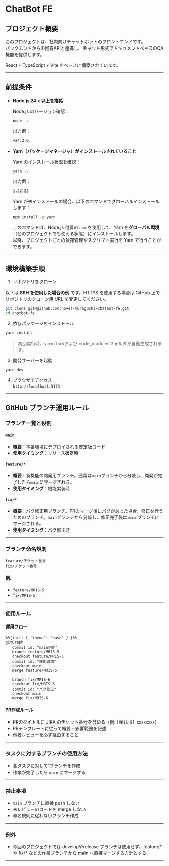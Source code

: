 # ChatBot FE

## プロジェクト概要

このプロジェクトは、社内向けチャットボットのフロントエンドです。  
バックエンドからの回答APIと連携し、チャット形式でドキュメントベースのQA機能を提供します。

React + TypeScript + Vite をベースに構築されています。

---

## 前提条件

- **Node.js 24.x 以上を推奨**

  Node.js のバージョン確認：

  ```bash
  node -v
  ```

  出力例：

  ```bash
  v24.2.0
  ```

- **Yarn（パッケージマネージャ）がインストールされていること**

  Yarn のインストール状況を確認：

  ```bash
  yarn -v
  ```

    出力例：

  ```bash
  1.22.22
  ```

  Yarn が未インストールの場合、以下のコマンドでグローバルインストールします：

  ```bash
  npm install -g yarn
  ```

  このコマンドは、Node.js 付属の `npm` を使用して、Yarn を**グローバル環境**（どのプロジェクトでも使える状態）にインストールします。  
  以降、プロジェクトごとの依存管理やスクリプト実行を Yarn で行うことができます。

---


## 環境構築手順

1. リポジトリをクローン

以下は **SSH を使用した場合の例** です。HTTPS を使用する場合は GitHub 上でリポジトリのクローン用 URL を変更してください。

```bash
git clone git@github.com:novel-muraguchi/chatbot-fe.git
cd chatbot-fe
```

2. 依存パッケージをインストール

```bash
yarn install
```

> 初回実行時、`yarn.lock`および node_modulesフォルダが自動生成されます。

3. 開発サーバーを起動

```bash
yarn dev
```

4. ブラウザでアクセス  
   `http://localhost:5173`

---


## GitHub ブランチ運用ルール

### ブランチ一覧と役割

#### `main`
- **概要**：本番環境にデプロイされる安定版コード
- **使用タイミング**：リリース確定時

#### `feature/*`
- **概要**：新機能の開発用ブランチ。通常は`main`ブランチから分岐し、開発が完了したら`main`にマージされる。
- **使用タイミング**：機能実装時

#### `fix/*`
- **概要**：バグ修正用ブランチ。PRのマージ後にバグがあった場合、修正を行うためのブランチ。`main`ブランチから分岐し、修正完了後は `main`ブランチにマージされる。
- **使用タイミング**：バグ修正時

---

### ブランチ命名規則

```
feature/チケット番号
fix/チケット番号
```

#### 例:
- `feature/MRIS-5`
- `fix/MRIS-5`

---

### 使用ルール

#### 運用フロー

```mermaid
%%{init: { 'theme': 'base' } }%%
gitGraph
   commit id: "main初期"
   branch feature/MRIS-5
   checkout feature/MRIS-5
   commit id: "機能追加"
   checkout main
   merge feature/MRIS-5

   branch fix/MRIS-6
   checkout fix/MRIS-6
   commit id: "バグ修正"
   checkout main
   merge fix/MRIS-6

```

#### PR作成ルール
- PRのタイトルに JIRA のチケット番号を含める（例: `[MRIS-5] xxxxxxxx`）
- PRテンプレートに従って概要・影響範囲を記述
- 他者レビューを必ず経由すること

---

### タスクに対するブランチの使用方法

- 各タスクに対して1ブランチを作成
- 作業が完了したら `main` にマージする

---

### 禁止事項

- `main` ブランチに直接 push しない
- 未レビューのコードを merge しない
- 命名規則に従わないブランチ作成

---

### 例外

- 今回のプロジェクトでは developやrelease ブランチは使用せず、feature/* や fix/* などの作業ブランチから main へ直接マージする方針とする

---

